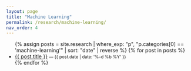 ```yaml
---
layout: page
title: "Machine Learning"
permalink: /research/machine-learning/
nav_order: 4
---
```

<!-- Auto-list every article whose first category matches this slug -->
<ul>
{% assign posts = site.research | where_exp: "p", "p.categories[0] == 'machine-learning'" | sort: "date" | reverse %}
{% for post in posts %}
  <li><a href="{{ post.url | relative_url }}">{{ post.title }}</a> <small>— {{ post.date | date: '%-d %b %Y' }}</small></li>
{% endfor %}
</ul>
